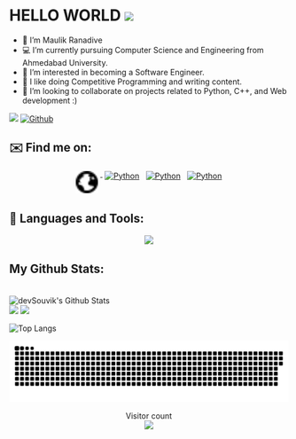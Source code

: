 # HELLO WORLD <img src="https://raw.githubusercontent.com/MartinHeinz/MartinHeinz/master/wave.gif" width="48">

- 🔭 I’m Maulik Ranadive 
- 💻 I’m currently pursuing Computer Science and Engineering from Ahmedabad University.
- 👀 I’m interested in becoming a Software Engineer.
- 🌱 I like doing Competitive Programming and writing content.
- :slightly_smiling_face: I’m looking to collaborate on projects related to Python, C++, and Web development :)

<!---
Maulik176/Maulik176 is a ✨ special ✨ repository because its `README.md` (this file) appears on your GitHub profile.
You can click the Preview link to take a look at your changes.
--->
![](https://visitor-badge.laobi.icu/badge?page_id=Maulik176.Maulik176)
[![Github](https://img.shields.io/github/followers/Maulik176?label=Follow&style=social)](https://github.com/Maulik176)

## ✉️ Find me on:
<p align="center">
 <a href= "https://maulik-ranadive-portfolio.netlify.app/" target="_blank" rel="noopener noreferrer"> <img src="https://raw.githubusercontent.com/iconic/open-iconic/master/svg/globe.svg" alt="Python" height="40" style="vertical-align:top; margin:4px"> </a>
 <a href="https://www.linkedin.com/in/maulik-ranadive/" target="_blank" rel="noopener noreferrer"> <img src="https://cdn.jsdelivr.net/npm/simple-icons@v3/icons/linkedin.svg" alt="Python" height="40" style="vertical-align:top; margin:4px"></a>
 <a href="mailto:maulikranadive176@gmail.com"> <img src="https://cdn.jsdelivr.net/npm/simple-icons@v3/icons/gmail.svg" alt="Python" height="40" style="vertical-align:top; margin:4px"></a>
 <a href= "https://www.instagram.com/__maulik__17__/" target="_blank" rel="noopener noreferrer"> <img src="https://cdn.jsdelivr.net/npm/simple-icons@v3/icons/instagram.svg" alt="Python" height="40" style="vertical-align:top; margin:4px"> </a> 
</p>


## 🧰 Languages and Tools:
<p align="center">
<a href="https://skillicons.dev" style='text-align: justify;'>
<img src="https://skillicons.dev/icons?i=python,c,cpp,html,css,js,figma,express,github,nodejs,tailwind,vscode&perline=6" />
</a>
</p>


## My Github Stats:

<br>

<img align="center" src="https://github-readme-stats-sigma-five.vercel.app/api?username=Maulik176&include_all_commits=true&count_private=true&show_icons=true&line_height=20&title_color=7A7ADB&icon_color=2234AE&text_color=D3D3D3&bg_color=0,000000,130F40" alt="devSouvik's Github Stats">

</br>

<img src="https://github-profile-summary-cards.vercel.app/api/cards/profile-details?username=Maulik176&theme=github_dark" width="700"/>
<img src="https://github-profile-trophy.vercel.app/?username=Maulik176&margin-w=5&theme=radical" width="700"/>
  

![Top Langs](https://github-readme-stats-sigma-five.vercel.app/api/top-langs/?username=Maulik176&theme=tokyonight)

<!--- <img alt="Night Coding" src="https://raw.githubusercontent.com/AVS1508/AVS1508/master/assets/Night-Coding.gif" align="left"/> --->
<a href=#><img src="contributions.svg"></a>
<p align="center"> 
  Visitor count<br>
  <img src="https://profile-counter.glitch.me/Maulik176/count.svg" />
</p>
